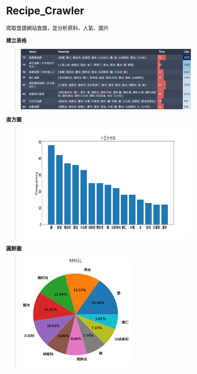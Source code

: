 # Recipe_Crawler
爬取食譜網站食譜，並分析原料、人氣、圖片

**建立表格**
> <img src="https://github.com/LUN000/Recipe_Crawler/blob/main/recipe.png" >

**直方圖**
> <img src=https://github.com/LUN000/Recipe_Crawler/blob/main/Material15.png width=600 height=300>

**圓餅圖**
> <img src=https://github.com/LUN000/Recipe_Crawler/blob/main/Material_Pie.png width=300 height=300>
